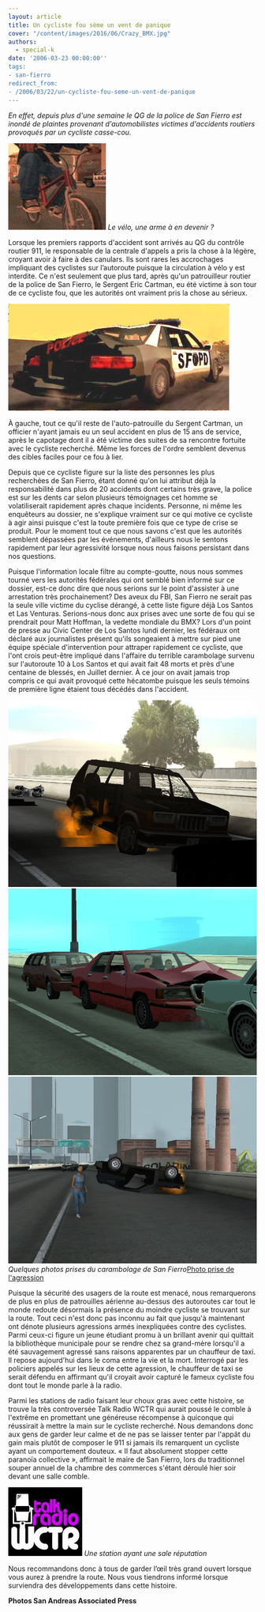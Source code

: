 ```yaml
---
layout: article
title: Un cycliste fou sème un vent de panique
cover: "/content/images/2016/06/Crazy_BMX.jpg"
authors:
  - special-k
date: '2006-03-23 00:00:00''
tags:
- san-fierro
redirect_from:
- /2006/03/22/un-cycliste-fou-seme-un-vent-de-panique
---
```


_En effet, depuis plus d'une semaine le QG de la police de San Fierro est inondé de plaintes provenant d'automobilistes victimes d'accidents routiers provoqués par un cycliste casse-cou._

![Le vélo, une arme à en devenir ?](/content/images/2005/01/Crazy_BMX.jpg)
_Le vélo, une arme à en devenir ?_

Lorsque les premiers rapports d'accident sont arrivés au QG du contrôle routier 911, le responsable de la centrale d'appels a pris la chose à la légère, croyant avoir à faire à des canulars. Ils sont rares les accrochages impliquant des cyclistes sur l’autoroute puisque la circulation à vélo y est interdite. Ce n'est seulement que plus tard, après qu'un patrouilleur routier de la police de San Fierro, le Sergent Eric Cartman, eu été victime à son tour de ce cycliste fou, que les autorités ont vraiment pris la chose au sérieux.

![](/content/images/2005/01/SF_Autopatrouille.jpg)

À gauche, tout ce qu'il reste de l'auto-patrouille du Sergent Cartman, un officier n'ayant jamais eu un seul accident en plus de 15 ans de service, après le capotage dont il a été victime des suites de sa rencontre fortuite avec le cycliste recherché. Même les forces de l'ordre semblent devenus des cibles faciles pour ce fou à lier.

Depuis que ce cycliste figure sur la liste des personnes les plus recherchées de San Fierro, étant donné qu'on lui attribut déjà la responsabilité dans plus de 20 accidents dont certains très grave, la police est sur les dents car selon plusieurs témoignages cet homme se volatiliserait rapidement après chaque incidents. Personne, ni même les enquêteurs au dossier, ne s'explique vraiment sur ce qui motive ce cycliste à agir ainsi puisque c'est la toute première fois que ce type de crise se produit. Pour le moment tout ce que nous savons c'est que les autorités semblent dépassées par les événements, d'ailleurs nous le sentons rapidement par leur agressivité lorsque nous nous faisons persistant dans nos questions.

Puisque l'information locale filtre au compte-goutte, nous nous sommes tourné vers les autorités fédérales qui ont semblé bien informé sur ce dossier, est-ce donc dire que nous serions sur le point d'assister à une arrestation très prochainement? Des aveux du FBI, San Fierro ne serait pas la seule ville victime du cyclise dérangé, à cette liste figure déjà Los Santos et Las Venturas. Serions-nous donc aux prises avec une sorte de fou qui se prendrait pour Matt Hoffman, la vedette mondiale du BMX? Lors d'un point de presse au Civic Center de Los Santos lundi dernier, les fédéraux ont déclaré aux journalistes présent qu'ils songeaient à mettre sur pied une équipe spéciale d'intervention pour attraper rapidement ce cycliste, que l'ont crois peut-être impliqué dans l'affaire du terrible carambolage survenu sur l'autoroute 10 à Los Santos et qui avait fait 48 morts et près d'une centaine de blessés, en Juillet dernier. À ce jour on avait jamais trop compris ce qui avait provoqué cette hécatombe puisque les seuls témoins de première ligne étaient tous décédés dans l'accident.

![](/content/images/2005/01/Accident_Los_Santos.jpg)
![](/content/images/2005/01/Accident_Los_Santos_2.jpg)
![Quelques photos prises du carambolage de San Fierro](/content/images/2005/01/Accident_Los_Santos_3.jpg)
_Quelques photos prises du carambolage de San Fierro_[Photo prise de l'agression](/content/images/2005/01/Agression_Taxi.jpg)

Puisque la sécurité des usagers de la route est menacé, nous remarquerons de plus en plus de patrouilles aérienne au-dessus des autoroutes car tout le monde redoute désormais la présence du moindre cycliste se trouvant sur la route. Tout ceci n'est donc pas inconnu au fait que jusqu'à maintenant ont dénote plusieurs agressions armés inexpliquées contre des cyclistes. Parmi ceux-ci figure un jeune étudiant promu à un brillant avenir qui quittait la bibliothèque municipale pour se rendre chez sa grand-mère lorsqu'il a été sauvagement agressé sans raisons apparentes par un chauffeur de taxi. Il repose aujourd'hui dans le coma entre la vie et la mort. Interrogé par les policiers appelés sur les lieux de cette agression, le chauffeur de taxi se serait défendu en affirmant qu'il croyait avoir capturé le fameux cycliste fou dont tout le monde parle à la radio.

Parmi les stations de radio faisant leur choux gras avec cette histoire, se trouve la très controversée Talk Radio WCTR qui aurait poussé le comble à l'extrême en promettant une généreuse récompense à quiconque qui réussirait à mettre la main sur le cycliste recherché. Nous demandons donc aux gens de garder leur calme et de ne pas se laisser tenter par l'appât du gain mais plutôt de composer le 911 si jamais ils remarquent un cycliste ayant un comportement douteux. « Il faut absolument stopper cette paranoïa collective », affirmait le maire de San Fierro, lors du traditionnel souper annuel de la chambre des commerces s'étant déroulé hier soir devant une salle comble.

![Une station ayant une sale réputation](/content/images/2005/01/wctr_radio.jpg)
_Une station ayant une sale réputation_

Nous recommandons donc à tous de garder l’œil très grand ouvert lorsque vous aurez à prendre la route. Nous vous tiendrons informé lorsque surviendra des développements dans cette histoire.

**Photos San Andreas Associated Press**